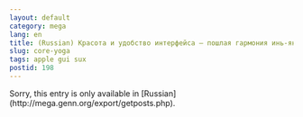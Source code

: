 ```yaml
---
layout: default
category: mega
lang: en
title: (Russian) Красота и удобство интерфейса — пошлая гармония инь-янь
slug: core-yoga
tags: apple gui sux 
postid: 198
---
```

<p>Sorry, this entry is only available in [Russian](http://mega.genn.org/export/getposts.php).</p>